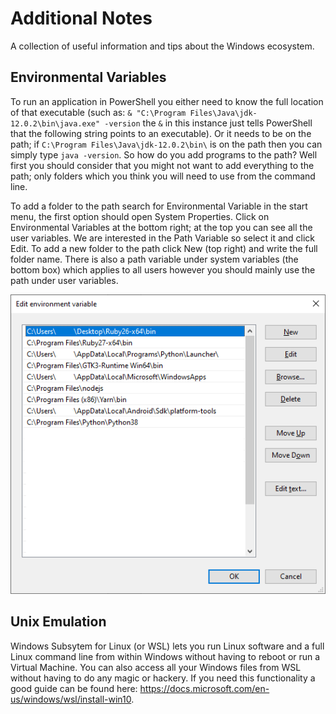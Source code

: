 # Additional Notes
A collection of useful information and tips about the Windows ecosystem.

## Environmental Variables
To run an application in PowerShell you either need to know the full location of that executable 
(such as: `& "C:\Program Files\Java\jdk-12.0.2\bin\java.exe" -version` the `&` in this instance just tells 
PowerShell that the following string points to an executable). Or it needs to be on the path; if 
`C:\Program Files\Java\jdk-12.0.2\bin\` is on the path then you can simply type `java -version`. 
So how do you add programs to the path?  Well first you should consider that you might not want to add everything to the 
path; only folders which you think you will need to use from the command line.


To add a folder to the path search for Environmental Variable in the start menu, the first option should open 
System Properties. Click on Environmental Variables at the bottom right; at the top you can see all the user 
variables. We are interested in the Path Variable so select it and click Edit. To add a new folder to the 
path click New (top right) and write the full folder name. There is also a path variable under system variables 
(the bottom box) which applies to all users however you should mainly use the path under user variables.

![Environmental Path](../images/windows-additional-notes-path.png)

## Unix Emulation
Windows Subsytem for Linux (or WSL) lets you run Linux software and a full Linux command line from within Windows 
without having to reboot or run a Virtual Machine. You can also access all your Windows files from WSL without 
having to do any magic or hackery. If you need this functionality a good guide can be found here:
https://docs.microsoft.com/en-us/windows/wsl/install-win10.
